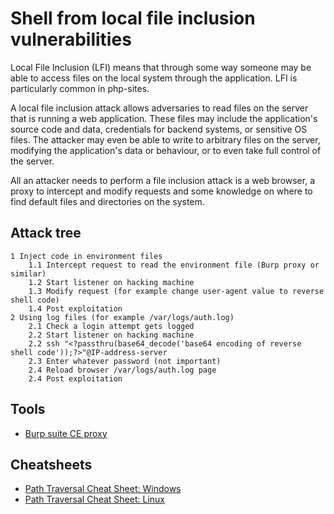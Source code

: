 # Shell from local file inclusion vulnerabilities

Local File Inclusion (LFI) means that through some way someone may be able to access files on the local system 
through the application. LFI is particularly common in php-sites.

A local file inclusion attack allows adversaries to read files on the server that is running a web application. 
These files may include the application's source code and data, credentials for backend systems, or sensitive OS files. 
The attacker may even be able to write to arbitrary files on the server, modifying the application's data or behaviour, 
or to even take full control of the server.

All an attacker needs to perform a file inclusion attack is a web browser, a proxy to intercept and modify requests and 
some knowledge on where to find default files and directories on the system.

## Attack tree

```text
1 Inject code in environment files
    1.1 Intercept request to read the environment file (Burp proxy or similar)
    1.2 Start listener on hacking machine
    1.3 Modify request (for example change user-agent value to reverse shell code)
    1.4 Post exploitation
2 Using log files (for example /var/logs/auth.log)
    2.1 Check a login attempt gets logged
    2.2 Start listener on hacking machine
    2.2 ssh "<?passthru(base64_decode('base64 encoding of reverse shell code'));?>"@IP-address-server
    2.3 Enter whatever password (not important)
    2.4 Reload browser /var/logs/auth.log page
    2.4 Post exploitation
```

## Tools

* [Burp suite CE proxy](https://portswigger.net/burp/documentation/desktop/getting-started/intercepting-http-traffic)

## Cheatsheets

* [Path Traversal Cheat Sheet: Windows](https://www.akimbocore.com/article/windows-path-traversal-cheat-sheet/)
* [Path Traversal Cheat Sheet: Linux](https://www.akimbocore.com/article/linux-path-traversal-cheat-sheet/)
